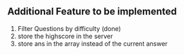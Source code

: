 ## Additional Feature to be implemented

1. Filter Questions by difficulty (done)
2. store the highscore in the server
3. store ans in the array instead of the current answer
